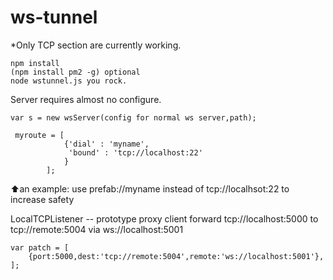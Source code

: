 # ws-tunnel

*Only TCP section are currently working.
```
npm install
(npm install pm2 -g) optional
node wstunnel.js you rock.
```
Server requires almost no configure.

```
var s = new wsServer(config for normal ws server,path);

 myroute = [ 
            {'dial' : 'myname', 
             'bound' : 'tcp://localhost:22' 
            }
        ];
```
⬆️an example: use prefab://myname instead of tcp://localhsot:22 to increase safety

LocalTCPListener -- prototype proxy client
forward tcp://localhost:5000 to tcp://remote:5004 via ws://localhost:5001

```
var patch = [
    {port:5000,dest:'tcp://remote:5004',remote:'ws://localhost:5001'},
];
```
